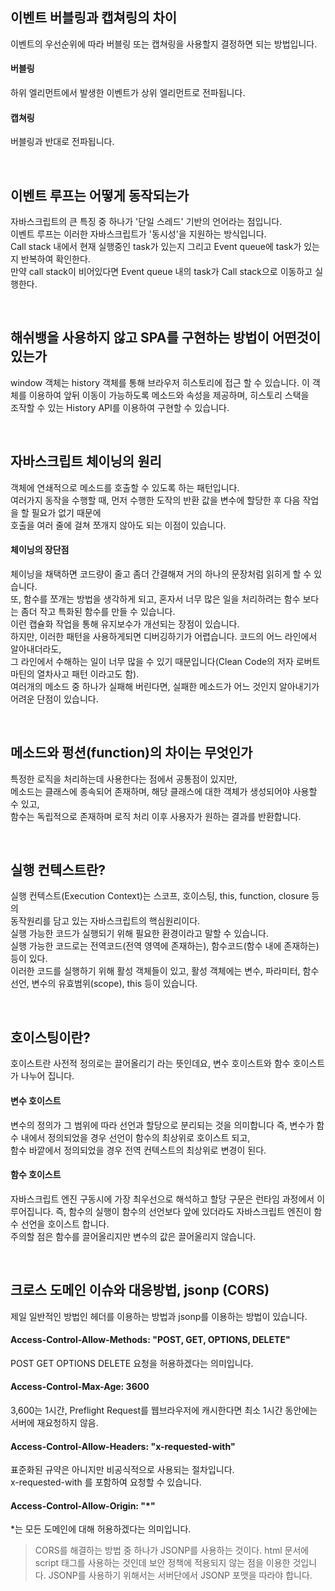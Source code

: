 ## 이벤트 버블링과 캡쳐링의 차이
이벤트의 우선순위에 따라 버블링 또는 캡쳐링을 사용할지 결정하면 되는 방법입니다.

#### 버블링
하위 엘리먼트에서 발생한 이벤트가 상위 엘리먼트로 전파됩니다.

#### 캡쳐링
버블링과 반대로 전파됩니다.

<br>

## 이벤트 루프는 어떻게 동작되는가
자바스크립트의 큰 특징 중 하나가 '단일 스레드' 기반의 언어라는 점입니다.  
이벤트 루프는 이러한 자바스크립트가 '동시성'을 지원하는 방식입니다.  
Call stack 내에서 현재 실행중인 task가 있는지 그리고 Event queue에 task가 있는지 반복하여 확인한다.  
만약 call stack이 비어있다면 Event queue 내의 task가 Call stack으로 이동하고 실행한다.

<br>

## 해쉬뱅을 사용하지 않고 SPA를 구현하는 방법이 어떤것이 있는가
window 객체는 history 객체를 통해 브라우저 히스토리에 접근 할 수 있습니다.
이 객체를 이용하여 앞뒤 이동이 가능하도록 메소드와 속성을 제공하며, 히스토리 스택을  
조작할 수 있는 History API를 이용하여 구현할 수 있습니다.

<br>

## 자바스크립트 체이닝의 원리
객체에 연쇄적으로 메소드를 호출할 수 있도록 하는 패턴입니다.  
여러가지 동작을 수행할 때, 먼저 수행한 도작의 반환 값을 변수에 할당한 후 다음 작업을 할 필요가 없기 때문에  
호출을 여러 줄에 걸쳐 쪼개지 않아도 되는 이점이 있습니다.

#### 체이닝의 장단점
체이닝을 채택하면 코드량이 줄고 좀더 간결해져 거의 하나의 문장처럼 읽히게 할 수 있습니다.  
또, 함수를 쪼개는 방법을 생각하게 되고, 혼자서 너무 많은 일을 처리하려는 함수 보다는 좀더 작고 특화된 함수를 만들 수 있습니다.  
이런 캡슐화 작업을 통해 유지보수가 개선되는 장점이 있습니다.  
하지만, 이러한 패턴을 사용하게되면 디버깅하기가 어렵습니다. 코드의 어느 라인에서 알아내더라도,  
그 라인에서 수해하는 일이 너무 많을 수 있기 때문입니다(Clean Code의 저자 로버트 마틴의 열차사고 패턴 이라고도 함).  
여러개의 메소드 중 하나가 실패해 버린다면, 실패한 메소드가 어느 것인지 알아내기가 어려운 단점이 있습니다.

<br>

## 메소드와 펑션(function)의 차이는 무엇인가
특정한 로직을 처리하는데 사용한다는 점에서 공통점이 있지만,  
메소드는 클래스에 종속되어 존재하며, 해당 클래스에 대한 객체가 생성되어야 사용할 수 있고,  
함수는 독립적으로 존재하며 로직 처리 이후 사용자가 원하는 결과를 반환합니다.

<br>

## 실행 컨텍스트란?
실행 컨텍스트(Execution Context)는 스코프, 호이스팅, this, function, closure 등의  
동작원리를 담고 있는 자바스크립트의 핵심원리이다.  
실행 가능한 코드가 실행되기 위해 필요한 환경이라고 말할 수 있습니다.  
실행 가능한 코드로는 전역코드(전역 영역에 존재하는), 함수코드(함수 내에 존재하는) 등이 있다.  
이러한 코드를 실행하기 위해 활성 객체들이 있고, 활성 객체에는 변수, 파라미터, 함수 선언, 변수의 유효범위(scope), this 등이 있습니다.

<br>

## 호이스팅이란?
호이스트란 사전적 정의로는 끌어올리기 라는 뜻인데요, 변수 호이스트와 함수 호이스트가 나누어 집니다.

#### 변수 호이스트
변수의 정의가 그 범위에 따라 선언과 할당으로 분리되는 것을 의미합니다
즉, 변수가 함수 내에서 정의되었을 경우 선언이 함수의 최상위로 호이스트 되고,  
함수 바깥에서 정의되었을 경우 전역 컨텍스트의 최상위로 변경이 된다.

#### 함수 호이스트
자바스크립트 엔진 구동시에 가장 최우선으로 해석하고 할당 구문은 런타임 과정에서 이루어집니다.
즉, 함수의 실행이 함수의 선언보다 앞에 있더라도 자바스크립트 엔진이 함수 선언을 호이스트 합니다.  
주의할 점은 함수를 끌어올리지만 변수의 값은 끌어올리지 않습니다.

<br>

## 크로스 도메인 이슈와 대응방법, jsonp (CORS)
제일 일반적인 방법인 헤더를 이용하는 방법과 jsonp를 이용하는 방법이 있습니다.

#### Access-Control-Allow-Methods: "POST, GET, OPTIONS, DELETE"
POST GET OPTIONS DELETE 요청을 허용하겠다는 의미입니다.

#### Access-Control-Max-Age: 3600
3,600는 1시간, Preflight Request를 웹브라우저에 캐시한다면 최소 1시간 동안에는 서버에 재요청하지 않음.

#### Access-Control-Allow-Headers: "x-requested-with"
표준화된 규약은 아니지만 비공식적으로 사용되는 절차입니다.  
x-requested-with 를 포함하여 요청할 수 있습니다.

#### Access-Control-Allow-Origin: "*"
*는 모든 도메인에 대해 허용하겠다는 의미입니다.

> CORS를 해결하는 방법 중 하나가 JSONP를 사용하는 것이다.
> html 문서에 script 태그를 사용하는 것인데 보안 정책에 적용되지 않는 점을 이용한 것입니다.
> JSONP를 사용하기 위해서는 서버단에서 JSONP 포맷을 따라야 합니다.
